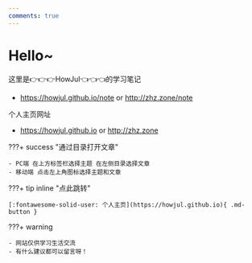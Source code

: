 ```yaml
---
comments: true
---
```


# Hello~

这里是👉👉👉HowJul👈👈👈的学习笔记 

- <https://howjul.github.io/note> or <http://zhz.zone/note>

个人主页网址

- <https://howjul.github.io> or <http://zhz.zone>

???+ success "通过目录打开文章"

    - PC端 在上方标签栏选择主题 在左侧目录选择文章
    - 移动端 点击左上角图标选择主题和文章

???+ tip inline "点此跳转"

    [:fontawesome-solid-user: 个人主页](https://howjul.github.io){ .md-button }

???+ warning

    - 网站仅供学习生活交流
    - 有什么建议都可以留言呀！
